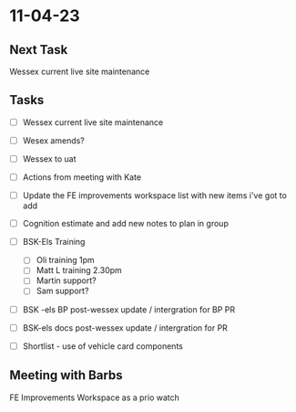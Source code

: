 # 11-04-23

## Next Task
Wessex current live site  maintenance

## Tasks
- [ ] Wessex current live site  maintenance
- [ ] Wesex amends?
- [ ] Wessex to uat
- [ ] Actions from meeting with Kate
- [ ] Update the FE improvements workspace list with new items i've got to add
- [ ] Cognition estimate and add new notes to plan in group

- [ ] BSK-Els Training
  - [ ] Oli training 1pm
  - [ ] Matt L training 2.30pm
  - [ ] Martin support?
  - [ ] Sam support?

- [ ] BSK -els BP post-wessex update / intergration for BP PR
- [ ] BSK-els docs post-wessex update / intergration for PR
- [ ] Shortlist - use of vehicle card components

## Meeting with Barbs

FE Improvements Workspace as a prio watch

